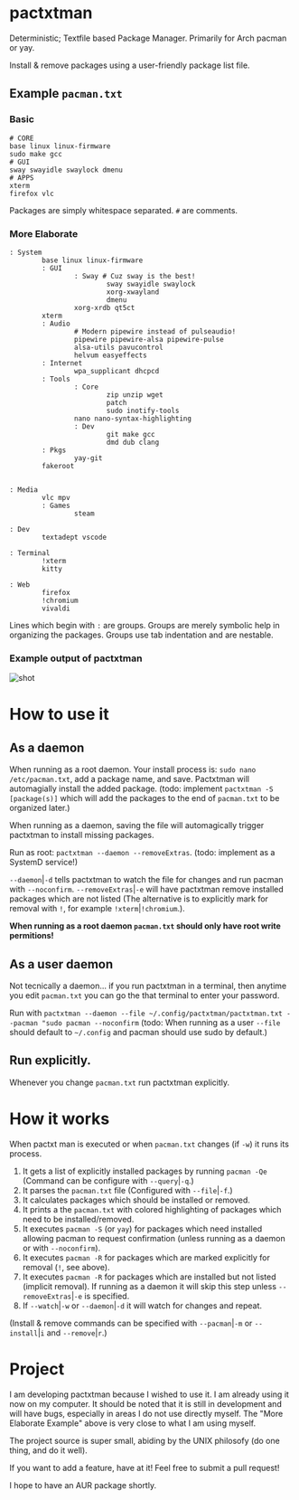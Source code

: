 # pactxtman
Deterministic; Textfile based Package Manager.  Primarily for Arch pacman or yay.

Install & remove packages using a user-friendly package list file.

## Example `pacman.txt`

### Basic

```
# CORE
base linux linux-firmware
sudo make gcc
# GUI
sway swayidle swaylock dmenu
# APPS
xterm
firefox vlc
```

Packages are simply whitespace separated.  `#` are comments.

### More Elaborate

```
: System
        base linux linux-firmware
        : GUI
                : Sway # Cuz sway is the best!
                        sway swayidle swaylock
                        xorg-xwayland
                        dmenu
                xorg-xrdb qt5ct
        xterm
        : Audio
                # Modern pipewire instead of pulseaudio!
                pipewire pipewire-alsa pipewire-pulse
                alsa-utils pavucontrol
                helvum easyeffects
        : Internet
                wpa_supplicant dhcpcd
        : Tools
                : Core
                        zip unzip wget
                        patch
                        sudo inotify-tools
                nano nano-syntax-highlighting
                : Dev
                        git make gcc
                        dmd dub clang
        : Pkgs
                yay-git
        fakeroot


: Media
        vlc mpv
        : Games
                steam

: Dev
        textadept vscode

: Terminal
        !xterm
        kitty

: Web
        firefox
        !chromium
        vivaldi
```

Lines which begin with `:` are groups.  Groups are merely symbolic help in organizing the packages.  Groups use tab indentation and are nestable.

### Example output of pactxtman

![shot](https://user-images.githubusercontent.com/35940342/146307209-6d2f2240-f016-49b3-88f8-967449d771ea.png)

# How to use it

## As a daemon

When running as a root daemon.  Your install process is: `sudo nano /etc/pacman.txt`, add a package name, and save.  Pactxtman will automagially install the added package.  (todo: implement `pactxtman -S [package(s)]` which will add the packages to the end of `pacman.txt` to be organized later.)

When running as a daemon, saving the file will automagically trigger pactxtman to install missing packages.

Run as root: `pactxtman --daemon --removeExtras`.  (todo: implement as a SystemD service!)

`--daemon`|`-d` tells pactxtman to watch the file for changes and run pacman with `--noconfirm`. `--removeExtras`|`-e` will have pactxtman remove installed packages which are not listed (The alternative is to explicitly mark for removal with `!`, for example `!xterm`|`!chromium`.).

<b>When running as a root daemon `pacman.txt` should only have root write permitions!</b>

## As a user daemon

Not tecnically a daemon... if you run pactxtman in a terminal, then anytime you edit `pacman.txt` you can go the that terminal to enter your password.

Run with `pactxtman --daemon --file ~/.config/pactxtman/pactxtman.txt --pacman "sudo pacman --noconfirm` (todo: When running as a user `--file` should default to `~/.config` and pacman should use sudo by default.)

## Run explicitly.

Whenever you change `pacman.txt` run pactxtman explicitly.

# How it works

When pactxt man is executed or when `pacman.txt` changes (if `-w`) it runs its process. 

1. It gets a list of explicitly installed packages by running `pacman -Qe`  (Command can be configure with `--query`|`-q`.)
2. It parses the `pacman.txt` file (Configured with `--file`|`-f`.)
3. It calculates packages which should be installed or removed.
4. It prints a the `pacman.txt` with colored highlighting of packages which need to be installed/removed.
5. It executes `pacman -S` (or `yay`) for packages which need installed allowing pacman to request confirmation (unless running as a daemon or with `--noconfirm`).
7. It executes `pacman -R` for packages which are marked explicitly for removal (`!`, see above).
8. It executes `pacman -R` for packages which are installed but not listed (implicit removal).  If running as a daemon it will skip this step unless `--removeExtras`|`-e` is specified.
9. If `--watch`|`-w` or `--daemon`|`-d` it will watch for changes and repeat.

(Install & remove commands can be specified with `--pacman`|`-m` or `--install`|`i` and `--remove`|`r`.)

# Project

I am developing pactxtman because I wished to use it.  I am already using it now on my computer.  It should be noted that it is still in development and will have bugs, especially in areas I do not use directly myself.  The "More Elaborate Example" above is very close to what I am using myself.

The project source is super small, abiding by the UNIX philosofy (do one thing, and do it well).

If you want to add a feature, have at it!  Feel free to submit a pull request!

I hope to have an AUR package shortly.

